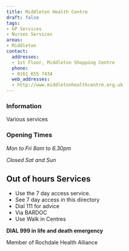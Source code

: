 ```yaml
---
title: Middleton Health Centre
draft: false
tags:
- GP Services
- Nurses Services
areas:
- Middleton
contact:
  addresses:
  - 1st Floor, Middleton Shopping Centre
  phone:
  - 0161 655 7434
  web_addresses:
  - http://www.middletonhealthcentre.org.uk
---
```


### Information
Various services

### Opening Times
*Mon to Fri 8am to 6.30pm*

*Closed Sat and Sun*

## Out of hours Services
- Use the 7 day access service.
- See 7 day access in this directory
- Dial 111 for advice
- Via BARDOC
- Use Walk in Centres

**DIAL 999 in life and death emergency**

Member of Rochdale Health Alliance
